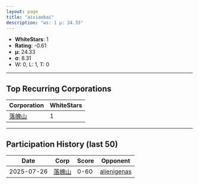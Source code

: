 ```yaml
---
layout: page
title: "aixiaobai"
description: "ws: 1 μ: 24.33"
---
```

- **WhiteStars**: 1
- **Rating**: -0.61
- **μ**: 24.33  
- **σ**: 8.31
- W: 0, L: 1, T: 0

---

## Top Recurring Corporations

| Corporation | WhiteStars |
| --- | --- |
| [落魄山](https://ws.tsl.rocks/corp/9d8f3705cfb7a51ea635285d0069c819d598b63819bffe518ea3c5da7b329573/) | 1 |

---

## Participation History (last 50)

| Date | Corp | Score | Opponent |
| --- | --- | --- | --- |
| 2025-07-26 | [落魄山](https://ws.tsl.rocks/corp/9d8f3705cfb7a51ea635285d0069c819d598b63819bffe518ea3c5da7b329573/) | 0-60 | [alienigenas](https://ws.tsl.rocks/corp/1c092f1b0e9645193eac68e27b29b2b9fef39474fd8924495abec6754857a8f9/) |